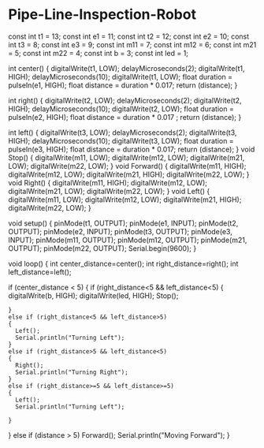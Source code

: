 # Pipe-Line-Inspection-Robot

const int t1 = 13;
const int e1 = 11;
const int t2 = 12;
const int e2 = 10;
const int t3 = 8;
const int e3 = 9;
const int m11 = 7;
const int m12 = 6;
const int m21 = 5;
const int m22 = 4;
const int b = 3;
const int led = 1;

int center() {
  digitalWrite(t1, LOW);
  delayMicroseconds(2);
  digitalWrite(t1, HIGH);
  delayMicroseconds(10);
  digitalWrite(t1, LOW);
  float duration = pulseIn(e1, HIGH);
  float distance = duration * 0.017;
  return (distance);
}

int right()
{
  digitalWrite(t2, LOW);
  delayMicroseconds(2);
  digitalWrite(t2, HIGH);
  delayMicroseconds(10);
  digitalWrite(t2, LOW);
  float duration = pulseIn(e2, HIGH);
  float distance = duration * 0.017 ;
  return (distance);
}

int left()
{
  digitalWrite(t3, LOW);
  delayMicroseconds(2);
  digitalWrite(t3, HIGH);
  delayMicroseconds(10);
  digitalWrite(t3, LOW);
  float duration = pulseIn(e3, HIGH);
  float distance = duration * 0.017;
  return (distance);
}
void Stop()
{
  digitalWrite(m11, LOW);
  digitalWrite(m12, LOW);
  digitalWrite(m21, LOW);
  digitalWrite(m22, LOW);
}
void Forward()
{
  digitalWrite(m11, HIGH);
  digitalWrite(m12, LOW);
  digitalWrite(m21, HIGH);
  digitalWrite(m22, LOW);
}
void Right()
{
  digitalWrite(m11, HIGH);
  digitalWrite(m12, LOW);
  digitalWrite(m21, LOW);
  digitalWrite(m22, LOW);
}
void Left()
{
  digitalWrite(m11, LOW);
  digitalWrite(m12, LOW);
  digitalWrite(m21, HIGH);
  digitalWrite(m22, LOW);
}

void setup()
{
  pinMode(t1, OUTPUT);
  pinMode(e1, INPUT);
  pinMode(t2, OUTPUT);
  pinMode(e2, INPUT);
  pinMode(t3, OUTPUT);
  pinMode(e3, INPUT);
  pinMode(m11, OUTPUT);
  pinMode(m12, OUTPUT);
  pinMode(m21, OUTPUT);
  pinMode(m22, OUTPUT);
  Serial.begin(9600);
}

void loop()
{
  int center_distance=center();
  int right_distance=right();
  int left_distance=left();
  
  if (center_distance < 5)
  {
    if (right_distance<5 && left_distance<5)
    {
      digitalWrite(b, HIGH);
      digitalWrite(led, HIGH);
      Stop();

    }
    else if (right_distance<5 && left_distance>5)
    {
      Left();
      Serial.println("Turning Left");
    }
    else if (right_distance>5 && left_distance<5)
    {
      Right();
      Serial.println("Turning Right");
    }
    else if (right_distance>=5 && left_distance>=5)
    {
      Left();
      Serial.println("Turning Left");

    }
  }
  else if (distance > 5)
    Forward();
  Serial.println("Moving Forward");
}

